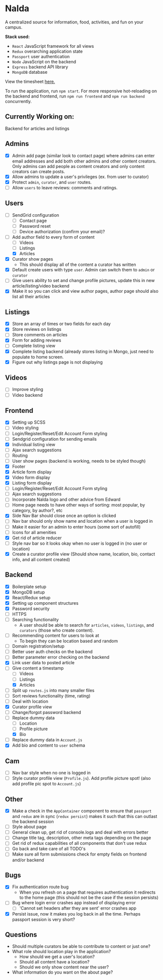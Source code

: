 # Nalda

A centralized source for information, food, activities, and fun on your campus.

__Stack used:__
* `React` JavaScript framework for all views
* `Redux` overarching application state
* `Passport` user authentication
* `Node` JavaScript on the backend
* `Express` backend API library
* `MongoDB` database

View the timesheet [here.](https://docs.google.com/spreadsheets/d/1FaistICZ-BuORu7YYm5fFpgii2cvxZKgEpxApWQ_3pY/edit?usp=sharing)

To run the application, run `npm start`. For more responsive hot-reloading on the backend and frontend, run `npm run frontend` and `npm run backend` concurrently.

## Currently Working on:
Backend for articles and listings

## Admins

- [X] Admin add page (similar look to contact page) where admins can enter email addresses and add both other admins and other content creators. Only admins can add people as content creators and only content creators can create posts.
- [X] Allow admins to update a user's privileges (ex. from user to curator)
- [X] Protect `admin`, `curator`, and `user` routes.
- [ ] Allow `users` to leave reviews: comments and ratings.

## Users

- [ ] SendGrid configuration
  - [ ] Contact page
  - [ ] Password reset
  - [ ] Device authorization (confirm your email)?
- [ ] Add author field to every form of content
  - [ ] Videos
  - [ ] Listings
  - [X] Articles
- [X] Curator show pages
  * This should display all of the content a curator has written
- [X] Default create users with type `user`. Admin can switch them to `admin` or `curator`
- [ ] Give users ability to set and change profile pictures, update this in new article/listing/video backend
- [X] Make it so you can click and view author pages, author page should also list all their articles

## Listings

- [X] Store an array of times or two fields for each day
- [X] Store reviews on listings
- [ ] Store comments on articles
- [X] Form for adding reviews
- [ ] Complete listing view
- [X] Complete listing backend (already stores listing in Mongo, just need to populate to home screen.
- [X] Figure out why listings page is not displaying

## Videos

- [ ] Improve styling
- [ ] Video backend

## Frontend

- [X] Setting up SCSS
- [ ] Video styling
- [ ] Login/Register/Reset/Edit Account Form styling
- [ ] Sendgrid configuration for sending emails
- [X] Individual listing view
- [ ] Ajax search suggestions
- [ ] Routing 	
- [ ] User show pages (backend is working, needs to be styled though)
- [X] Footer
- [X] Article form display
- [X] Video form display
- [X] Listing form display
- [ ] Login/Register/Reset/Edit Account Form styling
- [ ] Ajax search suggestions
- [ ] Incorporate Nalda logo and other advice from Edward
- [ ] Home page needs to have other ways of sorting: most popular, by category, by author?, etc
- [X] Side Nav Bar should close once an option is clicked
- [ ] Nav bar should only show name and location when a user is logged in
- [ ] Make it easier for an admin to enter hours (some sort of autofill)
- [ ] Icons for all amenities
- [X] Get rid of article reducer
- [ ] Style nav bar so it looks okay when no user is logged in (no user or location)
- [X] Create a curator profile view (Should show name, location, bio, contact info, and all content created)

## Backend

- [X] Boilerplate setup
- [X] MongoDB setup
- [X] React/Redux setup
- [X] Setting up component structures
- [X] Password security
- [ ] HTTPS
- [ ] Searching functionality
  * A user should be able to search for `articles`, `videos`, `listings`, and `curators` (those who create content).
- [ ] Recommending content for users to look at
  * To begin they can be location based and random
- [ ] Domain registration/setup
- [ ] Better user auth checks on the backend
- [ ] Better parameter error checking on the backend
- [X] Link user data to posted article
- [ ] Give content a timestamp
  - [ ] Videos
  - [ ] Listings
  - [X] Articles
- [ ] Split up `routes.js` into many smaller files
- [ ] Sort reviews functionality (time, rating)
- [ ] Deal with location
- [X] Curator profile view
- [ ] Change/forgot password backend
- [ ] Replace dummy data
  - [ ] Location
  - [ ] Profile picture
  - [X] Bio
- [ ] Replace dummy data in `Account.js`
- [X] Add bio and content to `user` schema

## Cam
- [ ] Nav bar style when no one is logged in
- [ ] Style curator profile view (`Profile.js`). Add profile picture spot! (also add profile pic spot to `Account.js`)

## Other

- [X] Make a check in the `AppContainer` component to ensure that `passport` and `redux` are in sync (`redux persist`) makes it such that this can outlast the backend session
- [ ] Style about page
- [ ] General clean up, get rid of console.logs and deal with errors better
- [ ] Change title tag, description, other meta tags depending on the page
- [ ] Get rid of redux capabilities of all components that don't use redux
- [ ] Go back and take care of all TODO's
- [ ] Make sure all form submissions check for empty fields on frontend and/or backend

## Bugs
- [X] Fix authentication route bug
  * When you refresh on a page that requires authentication it redirects to the home page (this should not be the case if the session persists)
- [ ] Bug where login error crashes app instead of displaying error
  - [ ] 'Cannot set headers after they are sent' error crashes app
- [X] Persist issue, now it makes you log back in all the time. Perhaps passport session is very short?

## Questions

* Should multiple curators be able to contribute to content or just one?
* What role should location play in the application?
  * How should we get a user's location?
  * Should all content have a location?
  * Should we only show content near the user?
* What information do you want on the about page?
